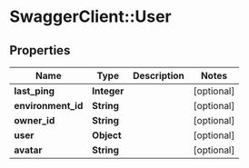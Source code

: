 # SwaggerClient::User

## Properties
Name | Type | Description | Notes
------------ | ------------- | ------------- | -------------
**last_ping** | **Integer** |  | [optional] 
**environment_id** | **String** |  | [optional] 
**owner_id** | **String** |  | [optional] 
**user** | **Object** |  | [optional] 
**avatar** | **String** |  | [optional] 



